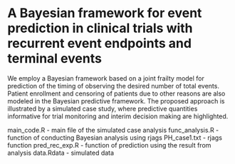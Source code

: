 # A Bayesian framework for event prediction in clinical trials with recurrent event endpoints and terminal events

We employ a Bayesian framework based on a joint frailty model for prediction of the timing of observing the desired number of total events. Patient enrollment and censoring of patients due to other reasons are also modeled in the Bayesian predictive framework. The proposed approach is illustrated by a simulated case study, where predictive quantities informative for trial monitoring and interim decision making are highlighted.

main_code.R - main file of the simulated case analysis
func_analysis.R - function of conducting Bayesian analysis using rjags
PH_case1.txt - rjags function
pred_rec_exp.R - function of prediction using the result from analysis
data.Rdata - simulated data
